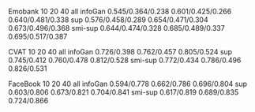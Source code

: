 
Emobank         10                            20                  40                     all
infoGan     0.545/0.364/0.238         0.601/0.425/0.266     0.640/0.481/0.338
sup         0.576/0.458/0.289         0.654/0.471/0.304     0.673/0.496/0.368
smi-sup     0.644/0.474/0.328         0.685/0.489/0.337     0.695/0.517/0.387




CVAT            10                 20                40                                 all
infoGan      0.726/0.398       0.762/0.457      0.805/0.524
sup          0.745/0.412       0.760/0.478      0.812/0.528
smi-sup      0.772/0.434       0.786/0.496      0.826/0.531




FaceBook         10                     20                   40                         all
infoGan       0.594/0.778          0.662/0.786          0.696/0.804
sup           0.603/0.806          0.673/0.821          0.704/0.841
smi-sup       0.617/0.819          0.689/0.835          0.724/0.866







